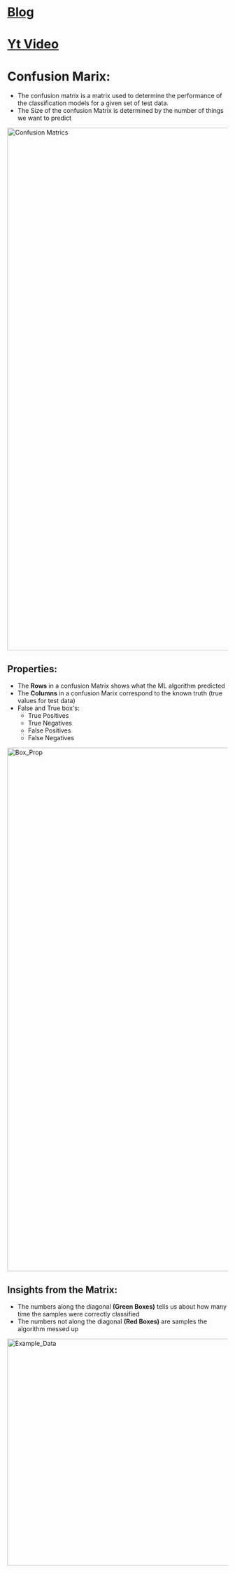 # [Blog](https://www.analyticsvidhya.com/blog/2020/04/confusion-matrix-machine-learning/)
# [Yt Video](https://www.youtube.com/watch?v=Kdsp6soqA7o)

# Confusion Marix:
- The confusion matrix is a matrix used to determine the performance of the classification models for a given set of test data. 
- The Size of the confusion Matrix is determined by the number of things we want to predict

<img width="1193" alt="Confusion  Matrics" src="https://github.com/IshaanAdarsh/TIL/assets/100434702/46ec80f8-f7c2-4bb1-aec3-6c8e4e8814e4">

## Properties:
- The **Rows** in a confusion Matrix shows what the ML algorithm predicted
- The **Columns** in a confusion Marix correspond to the known truth (true values for test data)
- False and True box's:
  - True Positives
  - True Negatives
  - False Positives
  - False Negatives 

<img width="1195" alt="Box_Prop" src="https://github.com/IshaanAdarsh/TIL/assets/100434702/064b843a-5410-4533-bfaf-6da74968a64a">

## Insights from the Matrix:
- The numbers along the diagonal **(Green Boxes)** tells us about how many time the samples were correctly classified
- The numbers not along the diagonal **(Red Boxes)** are samples the algorithm messed up

<img width="518" alt="Example_Data" src="https://github.com/IshaanAdarsh/TIL/assets/100434702/4892e471-7571-4293-aaf9-0ae5557c790d">
